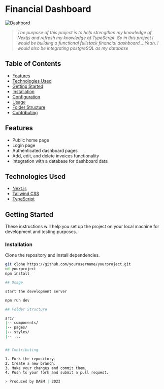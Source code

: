 # Financial Dashboard

![Dashbord](https://nextjs.org/_next/image?url=%2Flearn%2Fdark%2Fdashboard.png&w=1920&q=75&dpl=dpl_BbSpPdzv9Yrsi74LnqWRCSDNSUNs)

> *The purpose of this project is to help strengthen my knowledge of Nextjs and refresh my knowledge of TypeScript. So in this project I would be building a functional fullstack financial dashboard....Yeah, I would also be integrating postgreSQL as my database* 

## Table of Contents

- [Features](#features)
- [Technologies Used](#technologies-used)
- [Getting Started](#getting-started)
- [Installation](#installation)
- [Configuration](#configuration)
- [Usage](#usage)
- [Folder Structure](#folder-structure)
- [Contributing](#contributing)

## Features

- Public home page
- Login page
- Authenticated dashboard pages
- Add, edit, and delete invoices functionality
- Integration with a database for dashboard data

## Technologies Used

- [Next.js](https://nextjs.org/)
- [Tailwind CSS](https://tailwindcss.com/)
- [TypeScript](https://www.typescriptlang.org/)

## Getting Started

These instructions will help you set up the project on your local machine for development and testing purposes.

### Installation

Clone the repository and install dependencies.

```bash
git clone https://github.com/yourusername/yourproject.git
cd yourproject
npm install

## Usage

start the development server

npm run dev

## Folder Structure

src/
|-- components/
|-- pages/
|-- styles/
|-- ...


## Contributing

1. Fork the repository.
2. Create a new branch.
3. Make your changes and commit them.
4. Push to your fork and submit a pull request.

> Produced by DAEM | 2023